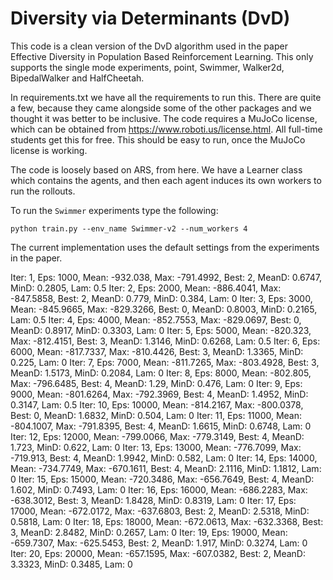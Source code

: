 # Diversity via Determinants (DvD)

This code is a clean version of the DvD algorithm used in the paper Effective Diversity in Population Based Reinforcement Learning. This only supports the single mode experiments, point, Swimmer, Walker2d, BipedalWalker and HalfCheetah.

In requirements.txt we have all the requirements to run this. There are quite a few, because they came alongside some of the other packages and we thought it was better to be inclusive. The code requires a MuJoCo license, which can be obtained from https://www.roboti.us/license.html. All full-time students get this for free. This should be easy to run, once the MuJoCo license is working.

The code is loosely based on ARS, from here. We have a Learner class which contains the agents, and then each agent induces its own workers to run the rollouts.

To run the `Swimmer` experiments type the following:

`python train.py --env_name Swimmer-v2 --num_workers 4`

The current implementation uses the default settings from the experiments in the paper.


Iter: 1, Eps: 1000, Mean: -932.038, Max: -791.4992, Best: 2, MeanD: 0.6747, MinD: 0.2805, Lam: 0.5
Iter: 2, Eps: 2000, Mean: -886.4041, Max: -847.5858, Best: 2, MeanD: 0.779, MinD: 0.384, Lam: 0
Iter: 3, Eps: 3000, Mean: -845.9665, Max: -829.3266, Best: 0, MeanD: 0.8003, MinD: 0.2165, Lam: 0.5
Iter: 4, Eps: 4000, Mean: -852.7553, Max: -829.0697, Best: 0, MeanD: 0.8917, MinD: 0.3303, Lam: 0
Iter: 5, Eps: 5000, Mean: -820.323, Max: -812.4151, Best: 3, MeanD: 1.3146, MinD: 0.6268, Lam: 0.5
Iter: 6, Eps: 6000, Mean: -817.7337, Max: -810.4426, Best: 3, MeanD: 1.3365, MinD: 0.225, Lam: 0
Iter: 7, Eps: 7000, Mean: -811.7265, Max: -803.4928, Best: 3, MeanD: 1.5173, MinD: 0.2084, Lam: 0
Iter: 8, Eps: 8000, Mean: -802.805, Max: -796.6485, Best: 4, MeanD: 1.29, MinD: 0.476, Lam: 0
Iter: 9, Eps: 9000, Mean: -801.6264, Max: -792.3969, Best: 4, MeanD: 1.4952, MinD: 0.3147, Lam: 0.5
Iter: 10, Eps: 10000, Mean: -814.2167, Max: -800.0378, Best: 0, MeanD: 1.6832, MinD: 0.504, Lam: 0
Iter: 11, Eps: 11000, Mean: -804.1007, Max: -791.8395, Best: 4, MeanD: 1.6615, MinD: 0.6748, Lam: 0
Iter: 12, Eps: 12000, Mean: -799.0066, Max: -779.3149, Best: 4, MeanD: 1.723, MinD: 0.622, Lam: 0
Iter: 13, Eps: 13000, Mean: -776.7099, Max: -719.913, Best: 4, MeanD: 1.9942, MinD: 0.582, Lam: 0
Iter: 14, Eps: 14000, Mean: -734.7749, Max: -670.1611, Best: 4, MeanD: 2.1116, MinD: 1.1812, Lam: 0
Iter: 15, Eps: 15000, Mean: -720.3486, Max: -656.7649, Best: 4, MeanD: 1.602, MinD: 0.7493, Lam: 0
Iter: 16, Eps: 16000, Mean: -686.2283, Max: -638.3012, Best: 3, MeanD: 1.8428, MinD: 0.8319, Lam: 0
Iter: 17, Eps: 17000, Mean: -672.0172, Max: -637.6803, Best: 2, MeanD: 2.5318, MinD: 0.5818, Lam: 0
Iter: 18, Eps: 18000, Mean: -672.0613, Max: -632.3368, Best: 3, MeanD: 2.8482, MinD: 0.2657, Lam: 0
Iter: 19, Eps: 19000, Mean: -659.7307, Max: -625.5453, Best: 2, MeanD: 1.917, MinD: 0.3274, Lam: 0
Iter: 20, Eps: 20000, Mean: -657.1595, Max: -607.0382, Best: 2, MeanD: 3.3323, MinD: 0.3485, Lam: 0